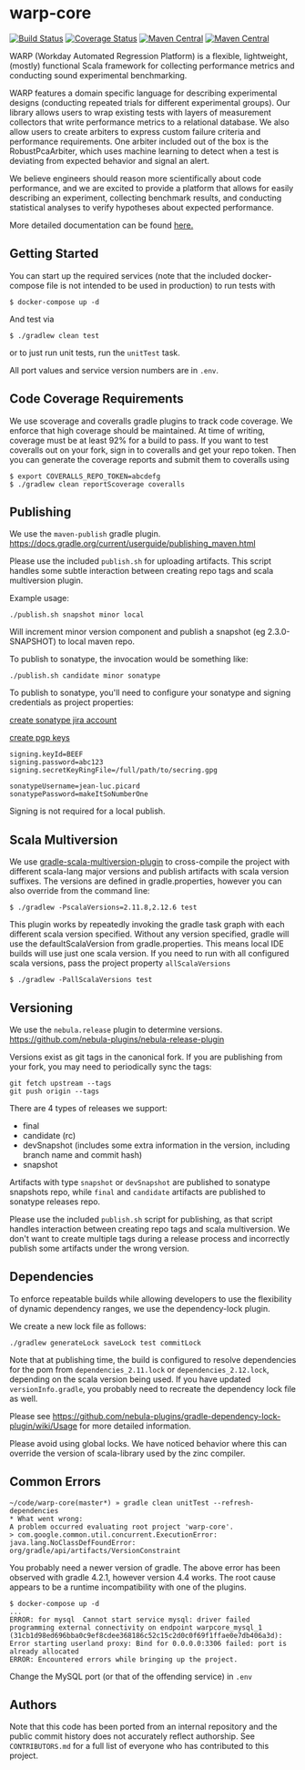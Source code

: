 # warp-core

[![Build Status](https://travis-ci.org/Workday/warp-core.svg?branch=master)](https://travis-ci.org/Workday/warp-core)
[![Coverage Status](https://coveralls.io/repos/github/Workday/warp-core/badge.svg?branch=master)](https://coveralls.io/github/Workday/warp-core?branch=master)
[![Maven Central](https://maven-badges.herokuapp.com/maven-central/com.workday.warp/warp-core_2.11/badge.svg?subject=scala+2.11)](https://maven-badges.herokuapp.com/maven-central/com.workday.warp/warp-core_2.11)
[![Maven Central](https://maven-badges.herokuapp.com/maven-central/com.workday.warp/warp-core_2.12/badge.svg?subject=scala+2.12)](https://maven-badges.herokuapp.com/maven-central/com.workday.warp/warp-core_2.12)

WARP (Workday Automated Regression Platform) is a flexible, lightweight, (mostly) functional Scala framework for collecting performance metrics and conducting sound experimental benchmarking.

WARP features a domain specific language for describing experimental designs (conducting repeated trials for different experimental groups). Our library allows users to wrap existing tests with layers of measurement collectors that write performance metrics to a relational database. We also allow users to create arbiters to express custom failure criteria and performance requirements. One arbiter included out of the box is the RobustPcaArbiter, which uses machine learning to detect when a test is deviating from expected behavior and signal an alert.

We believe engineers should reason more scientifically about code performance, and we are excited to provide a platform that allows for easily describing an experiment, collecting benchmark results, and conducting statistical analyses to verify hypotheses about expected performance.

More detailed documentation can be found [here.](https://workday.github.io/warp-core)

## Getting Started
You can start up the required services (note that the included docker-compose file is not intended to be used in production) to run tests with
```
$ docker-compose up -d
```
And test via
```
$ ./gradlew clean test
```
or to just run unit tests, run the `unitTest` task.

All port values and service version numbers are in `.env`.

## Code Coverage Requirements

We use scoverage and coveralls gradle plugins to track code coverage. We enforce that high coverage should be maintained. At time of
writing, coverage must be at least 92% for a build to pass. If you want to test coveralls out on your fork, sign in to coveralls
and get your repo token. Then you can generate the coverage reports and submit them to coveralls using
```
$ export COVERALLS_REPO_TOKEN=abcdefg
$ ./gradlew clean reportScoverage coveralls
```


## Publishing
We use the `maven-publish` gradle plugin.
https://docs.gradle.org/current/userguide/publishing_maven.html

Please use the included `publish.sh` for uploading artifacts. This script handles some subtle interaction between
creating repo tags and scala multiversion plugin.

Example usage:
```
./publish.sh snapshot minor local
```

Will increment minor version component and publish a snapshot (eg 2.3.0-SNAPSHOT) to local maven repo.

To publish to sonatype, the invocation would be something like:
```
./publish.sh candidate minor sonatype
```

To publish to sonatype, you'll need to configure your sonatype and signing credentials as project properties:

[create sonatype jira account](https://issues.sonatype.org/secure/Signup!default.jspa)

[create pgp keys](https://central.sonatype.org/pages/working-with-pgp-signatures.html)
```
signing.keyId=BEEF
signing.password=abc123
signing.secretKeyRingFile=/full/path/to/secring.gpg

sonatypeUsername=jean-luc.picard
sonatypePassword=makeItSoNumberOne
```
Signing is not required for a local publish.

## Scala Multiversion
We use [gradle-scala-multiversion-plugin](https://github.com/ADTRAN/gradle-scala-multiversion-plugin)
to cross-compile the project with different scala-lang major versions and publish artifacts with scala version suffixes.
The versions are defined in gradle.properties, however you can also override from the command line:
```
$ ./gradlew -PscalaVersions=2.11.8,2.12.6 test
```
This plugin works by repeatedly invoking the gradle task graph with each different scala version specified.
Without any version specified, gradle will use the defaultScalaVersion from gradle.properties. This means local IDE builds
will use just one scala version. If you need to run with all configured scala versions, pass the project property `allScalaVersions`
```
$ ./gradlew -PallScalaVersions test
```


## Versioning
We use the `nebula.release` plugin to determine versions.
https://github.com/nebula-plugins/nebula-release-plugin

Versions exist as git tags in the canonical fork. If you are publishing from your fork, you may need to periodically
sync the tags:
```
git fetch upstream --tags
git push origin --tags
```

There are 4 types of releases we support:
  - final
  - candidate (rc)
  - devSnapshot (includes some extra information in the version, including branch name and commit hash)
  - snapshot
  
Artifacts with type `snapshot` or `devSnapshot` are published to sonatype snapshots repo, 
while `final` and `candidate` artifacts are published to sonatype releases repo.

Please use the included `publish.sh` script for publishing, as that script handles interaction between creating repo tags
and scala multiversion. We don't want to create multiple tags during a release process and incorrectly publish some artifacts
under the wrong version.


## Dependencies

To enforce repeatable builds while allowing developers to use the flexibility of dynamic dependency ranges, we use the
dependency-lock plugin.

We create a new lock file as follows:
```
./gradlew generateLock saveLock test commitLock
```

Note that at publishing time, the build is configured to resolve dependencies for the pom from `dependencies_2.11.lock`
or `dependencies_2.12.lock`, depending on the scala version being used.
If you have updated `versionInfo.gradle`, you probably need to recreate the dependency lock file as well.

Please see https://github.com/nebula-plugins/gradle-dependency-lock-plugin/wiki/Usage for more detailed information.

Please avoid using global locks. We have noticed behavior where this can override the version of scala-library used by the
zinc compiler.


## Common Errors

```
~/code/warp-core(master*) » gradle clean unitTest --refresh-dependencies
* What went wrong:
A problem occurred evaluating root project 'warp-core'.
> com.google.common.util.concurrent.ExecutionError: java.lang.NoClassDefFoundError: org/gradle/api/artifacts/VersionConstraint

```

You probably need a newer version of gradle. The above error has been observed with gradle 4.2.1, however version 4.4 works.
The root cause appears to be a runtime incompatibility with one of the plugins.

```
$ docker-compose up -d
...
ERROR: for mysql  Cannot start service mysql: driver failed programming external connectivity on endpoint warpcore_mysql_1 (31cb1d98ed696bba0c9ef8cdee368186c52c15c2d0c0f69f1ffae0e7db406a3d): Error starting userland proxy: Bind for 0.0.0.0:3306 failed: port is already allocated
ERROR: Encountered errors while bringing up the project.
```

Change the MySQL port (or that of the offending service) in `.env`

## Authors

Note that this code has been ported from an internal repository and the public commit history does not accurately reflect authorship.
See `CONTRIBUTORS.md` for a full list of everyone who has contributed to this project.

